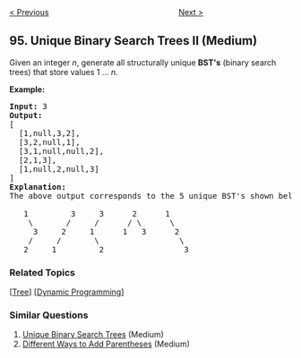 <!--|This file generated by command(leetcode description); DO NOT EDIT.    |-->
<!--+----------------------------------------------------------------------+-->
<!--|@author    Openset <openset.wang@gmail.com>                           |-->
<!--|@link      https://github.com/openset                                 |-->
<!--|@home      https://github.com/openset/leetcode                        |-->
<!--+----------------------------------------------------------------------+-->

[< Previous](https://github.com/openset/leetcode/tree/master/problems/binary-tree-inorder-traversal "Binary Tree Inorder Traversal")
　　　　　　　　　　　　　　　　
[Next >](https://github.com/openset/leetcode/tree/master/problems/unique-binary-search-trees "Unique Binary Search Trees")

## 95. Unique Binary Search Trees II (Medium)

<p>Given an integer <em>n</em>, generate all structurally unique <strong>BST&#39;s</strong> (binary search trees) that store values 1 ...&nbsp;<em>n</em>.</p>

<p><strong>Example:</strong></p>

<pre>
<strong>Input:</strong> 3
<strong>Output:</strong>
[
&nbsp; [1,null,3,2],
&nbsp; [3,2,null,1],
&nbsp; [3,1,null,null,2],
&nbsp; [2,1,3],
&nbsp; [1,null,2,null,3]
]
<strong>Explanation:</strong>
The above output corresponds to the 5 unique BST&#39;s shown below:

   1         3     3      2      1
    \       /     /      / \      \
     3     2     1      1   3      2
    /     /       \                 \
   2     1         2                 3
</pre>

### Related Topics
  [[Tree](https://github.com/openset/leetcode/tree/master/tag/tree/README.md)]
  [[Dynamic Programming](https://github.com/openset/leetcode/tree/master/tag/dynamic-programming/README.md)]

### Similar Questions
  1. [Unique Binary Search Trees](https://github.com/openset/leetcode/tree/master/problems/unique-binary-search-trees) (Medium)
  1. [Different Ways to Add Parentheses](https://github.com/openset/leetcode/tree/master/problems/different-ways-to-add-parentheses) (Medium)
